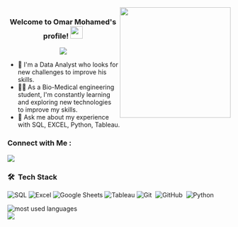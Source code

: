
<img width="250" align="right" src="https://c.tenor.com/_DOBjnGspYAAAAAM/code-coding.gif">

<h3 align="center">
  Welcome to Omar Mohamed's profile!
  <img src="https://media.giphy.com/media/hvRJCLFzcasrR4ia7z/giphy.gif" width="28">
</h3>

<!-- Typing SVG by DenverCoder1 - https://github.com/DenverCoder1/readme-typing-svg -->
<p align="center">
  <a href="https://github.com/DenverCoder1/readme-typing-svg"><img src="https://readme-typing-svg.herokuapp.com/?lines=Data%20Analyst;Always%20learning%20new%20things&font=Fira%20Code&center=true&width=440&height=45&color=f75c7e&vCenter=true&size=22"></a>
</p> 

- 🏢 I'm a Data Analyst who looks for new challenges to improve his skills.
- 👨‍💻 As a Bio-Medical engineering student, I'm constantly learning and exploring new technologies to improve my skills.
- 💬 Ask me about my experience with SQL, EXCEL, Python, Tableau.


### Connect with Me :

<a href="https://linkedin.com/in/omar-mohamed-b17a38255" target="_blank"><img src="https://img.shields.io/badge/-Omar%20Mohamed-0077B5?style=for-the-badge&logo=Linkedin&logoColor=white"/></a>
### 🛠 &nbsp;Tech Stack
![SQL](https://img.shields.io/badge/-SQL-000000?style=flat&logo=microsoft-sql-server)
![Excel](https://img.shields.io/badge/-Excel-217346?style=flat&logo=microsoft-excel)
![Google Sheets](https://img.shields.io/badge/-Google%20Sheets-008000?style=flat&logo=google-sheets)
![Tableau](https://img.shields.io/badge/-Tableau-000000?style=flat&logo=tableau)
![Git](https://img.shields.io/badge/-Git-05122A?style=flat&logo=git)&nbsp;
![GitHub](https://img.shields.io/badge/-GitHub-05122A?style=flat&logo=github)&nbsp;
![Python](https://img.shields.io/badge/-Python%20-05122A?style=flat&logo=python)&nbsp;




<img align="left" src="https://github-readme-stats.vercel.app/api/top-langs?username=omarmohhameed29&show_icons=true&locale=en&layout=compact&theme=radical" alt="most used languages" />
<br>
<a href="https://komarev.com/ghpvc/?username=omarmohhameed29&style=for-the-badge">
    <img src="https://komarev.com/ghpvc/?username=omarmohhameed29&style=for-the-badge">
</a>
